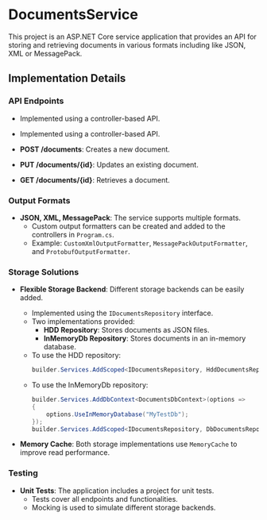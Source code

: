 # DocumentsService

This project is an ASP.NET Core service application that provides an API for storing and retrieving documents in various formats including like JSON, XML or MessagePack. 

## Implementation Details

### API Endpoints
  - Implemented using a controller-based API.
- Implemented using a controller-based API.
  
- **POST /documents**: Creates a new document.
- **PUT /documents/{id}**: Updates an existing document.
- **GET /documents/{id}**: Retrieves a document.

### Output Formats

- **JSON, XML, MessagePack**: The service supports multiple formats.
  - Custom output formatters can be created and added to the controllers in `Program.cs`.
  - Example: `CustomXmlOutputFormatter`, `MessagePackOutputFormatter`, and `ProtobufOutputFormatter`.

### Storage Solutions

- **Flexible Storage Backend**: Different storage backends can be easily added.
  - Implemented using the `IDocumentsRepository` interface.
  - Two implementations provided:
    - **HDD Repository**: Stores documents as JSON files.
    - **InMemoryDb Repository**: Stores documents in an in-memory database.
  - To use the HDD repository:
    ```csharp
    builder.Services.AddScoped<IDocumentsRepository, HddDocumentsRepository>();
    ```
  - To use the InMemoryDb repository:
    ```csharp
    builder.Services.AddDbContext<DocumentsDbContext>(options =>
    {
        options.UseInMemoryDatabase("MyTestDb");
    });
    builder.Services.AddScoped<IDocumentsRepository, DbDocumentsRepository>();
    ```

- **Memory Cache**: Both storage implementations use `MemoryCache` to improve read performance.

### Testing

- **Unit Tests**: The application includes a project for unit tests.
  - Tests cover all endpoints and functionalities.
  - Mocking is used to simulate different storage backends.
